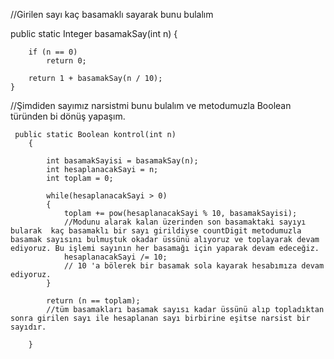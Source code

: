  
 //Girilen sayı kaç basamaklı sayarak bunu bulalım
 
 public static Integer basamakSay(int n)
    {
       
        if (n == 0)
            return 0;

        return 1 + basamakSay(n / 10);
    }
    
    
//Şimdiden sayımız narsistmi bunu bulalım ve metodumuzla Boolean türünden bi dönüş yapaşım.
    
     public static Boolean kontrol(int n)
        {
       
            int basamakSayisi = basamakSay(n);
            int hesaplanacakSayi = n;
            int toplam = 0;
    
            while(hesaplanacakSayi > 0)
            {
                toplam += pow(hesaplanacakSayi % 10, basamakSayisi);
                //Modunu alarak kalan üzerinden son basamaktaki sayıyı bularak  kaç basamaklı bir sayı girildiyse countDigit metodumuzla basamak sayısını bulmuştuk okadar üssünü alıyoruz ve toplayarak devam ediyoruz. Bu işlemi sayının her basamağı için yaparak devam edeceğiz.
                hesaplanacakSayi /= 10;
                // 10 'a bölerek bir basamak sola kayarak hesabımıza devam ediyoruz.
            }
    
            return (n == toplam);
            //tüm basamakları basamak sayısı kadar üssünü alıp topladıktan sonra girilen sayı ile hesaplanan sayı birbirine eşitse narsist bir sayıdır.
    
        }
        
        
    